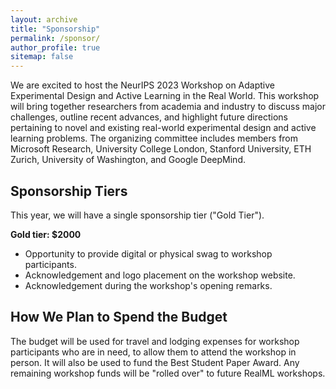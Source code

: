 ```yaml
---
layout: archive
title: "Sponsorship"
permalink: /sponsor/
author_profile: true
sitemap: false
---
```


We are excited to host the NeurIPS 2023 Workshop on Adaptive Experimental Design and
Active Learning in the Real World. This workshop will bring together researchers from
academia and industry to discuss major challenges, outline recent advances, and
highlight future directions pertaining to novel and existing real-world experimental
design and active learning problems. The organizing committee includes members from
Microsoft Research, University College London, Stanford University, ETH Zurich,
University of Washington, and Google DeepMind.

Sponsorship Tiers
-----------------

This year, we will have a single sponsorship tier ("Gold Tier").

**Gold tier: $2000**

* Opportunity to provide digital or physical swag to workshop participants.
* Acknowledgement and logo placement on the workshop website.
* Acknowledgement during the workshop's opening remarks.

How We Plan to Spend the Budget
-------------------------------

The budget will be used for travel and lodging expenses for workshop participants who
are in need, to allow them to attend the workshop in person. It will also be used to
fund the Best Student Paper Award. Any remaining workshop funds will be "rolled over" to
future RealML workshops.
